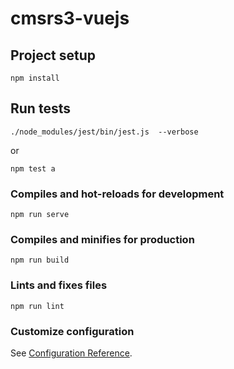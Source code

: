 # cmsrs3-vuejs

## Project setup
```
npm install
```

## Run tests
```
./node_modules/jest/bin/jest.js  --verbose
```
or
```
npm test a
```

### Compiles and hot-reloads for development
```
npm run serve
```

### Compiles and minifies for production
```
npm run build
```

### Lints and fixes files
```
npm run lint
```

### Customize configuration
See [Configuration Reference](https://cli.vuejs.org/config/).


